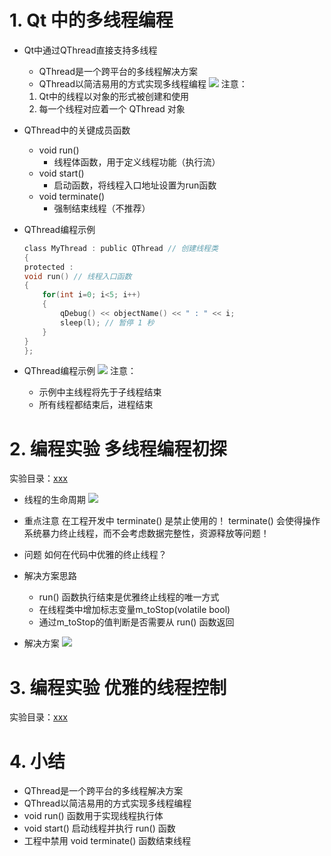 # 1. Qt 中的多线程编程
- Qt中通过QThread直接支持多线程
    - QThread是一个跨平台的多线程解决方案
    - QThread以简洁易用的方式实现多线程编程
    ![](_v_images_/.png)
    注意：
    1. Qt中的线程以对象的形式被创建和使用
    2. 每一个线程对应着一个 QThread 对象

- QThread中的关键成员函数
    - void run()
        - 线程体函数，用于定义线程功能（执行流）
    - void start()
        - 启动函数，将线程入口地址设置为run函数
    - void terminate()
        - 强制结束线程（不推荐）

- QThread编程示例
    ```c
    class MyThread : public QThread // 创建线程类
    {
    protected :
    void run() // 线程入口函数
    {
        for(int i=0; i<5; i++)
        {
            qDebug() << objectName() << " : " << i;
            sleep(l); // 暂停 1 秒
        }
    }
    };
    ```

- QThread编程示例
    ![](_v_images_/.png)
    注意：
    - 示例中主线程将先于子线程结束
    - 所有线程都结束后，进程结束

# 2. 编程实验 多线程编程初探
实验目录：[xxx](vx_attachments\xxx)

- 线程的生命周期
    ![](_v_images_/.png)

- 重点注意
    在工程开发中 terminate() 是禁止使用的！ terminate() 会使得操作系统暴力终止线程，而不会考虑数据完整性，资源释放等问题！

- 问题
    如何在代码中优雅的终止线程？

- 解决方案思路
    - run() 函数执行结束是优雅终止线程的唯一方式
    - 在线程类中增加标志变量m_toStop(volatile bool)
    - 通过m_toStop的值判断是否需要从 run() 函数返回

- 解决方案
    ![](_v_images_/.png)

# 3. 编程实验 优雅的线程控制
实验目录：[xxx](vx_attachments\xxx)

# 4. 小结
-  QThread是一个跨平台的多线程解决方案
-  QThread以简洁易用的方式实现多线程编程
-  void run() 函数用于实现线程执行体
-  void start() 启动线程并执行 run() 函数
- 工程中禁用 void terminate() 函数结束线程
